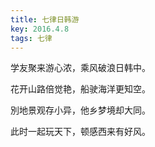 ```yaml
---
title: 七律日韩游
key: 2016.4.8
tags: 七律
---
```


学友聚来游心浓，乘风破浪日韩中。

花开山路倍觉艳，船驶海洋更知空。

別地景观存小异，他乡梦境却大同。

此时一起玩天下，顿感西来有好风。

</br>

